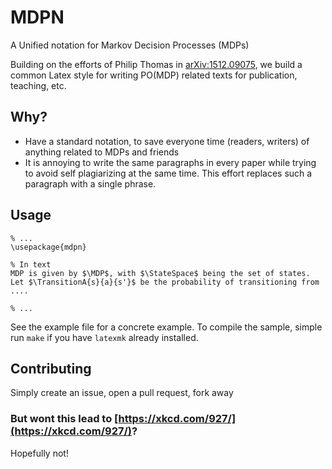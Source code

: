 # MDPN 
A Unified notation for Markov Decision Processes (MDPs)

Building on the efforts of Philip Thomas in [arXiv:1512.09075](http://arxiv.org/abs/1512.09075), we build a common Latex style for writing PO(MDP) related texts for publication, teaching, etc. 

## Why?
* Have a standard notation, to save everyone time (readers, writers) of anything related to MDPs and friends
* It is annoying to write the same paragraphs in every paper while trying to avoid self plagiarizing at the same time. This effort replaces such a paragraph with a single phrase.

## Usage
```TeX
% ...
\usepackage{mdpn}

% In text
MDP is given by $\MDP$, with $\StateSpace$ being the set of states.
Let $\TransitionA{s}{a}{s'}$ be the probability of transitioning from ....

% ...

```

See the example file for a concrete example. To compile the sample, simple run `make` if you have `latexmk` already installed.

## Contributing
Simply create an issue, open a pull request, fork away


### But wont this lead to [https://xkcd.com/927/](https://xkcd.com/927/)?
Hopefully not!
